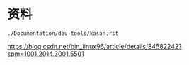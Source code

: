 


# 资料

`./Documentation/dev-tools/kasan.rst`

https://blog.csdn.net/bin_linux96/article/details/84582242?spm=1001.2014.3001.5501